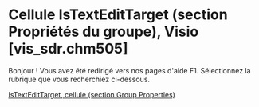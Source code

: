 
# Cellule IsTextEditTarget (section Propriétés du groupe), Visio [vis_sdr.chm505]

Bonjour ! Vous avez été redirigé vers nos pages d'aide F1. Sélectionnez la rubrique que vous recherchiez ci-dessous.

[IsTextEditTarget, cellule (section Group Properties)](http://msdn.microsoft.com/library/355cef8b-9213-479a-af95-b591f4bc51ad%28Office.15%29.aspx)
